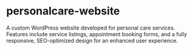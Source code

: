 # personalcare-website
A custom WordPress website developed for personal care services. Features include service listings, appointment booking forms, and a fully responsive, SEO-optimized design for an enhanced user experience.
